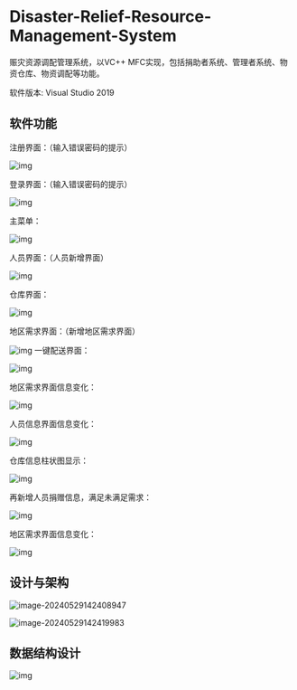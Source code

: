 # Disaster-Relief-Resource-Management-System

赈灾资源调配管理系统，以VC++ MFC实现，包括捐助者系统、管理者系统、物资仓库、物资调配等功能。

软件版本: Visual Studio 2019

## 软件功能

注册界面：（输入错误密码的提示）

![img](image/clip_image001.jpg) 

 

 

登录界面：（输入错误密码的提示）

![img](image/clip_image003.jpg) 

主菜单：

![img](image/clip_image005.jpg) 

人员界面：（人员新增界面）

![img](image/clip_image007.jpg) 

仓库界面：

![img](image/clip_image009.jpg) 

地区需求界面：（新增地区需求界面）

![img](image/clip_image011.jpg) 一键配送界面：

![img](image/clip_image013.jpg) 

地区需求界面信息变化：

![img](image/clip_image015.jpg) 

人员信息界面信息变化：

![img](image/clip_image017.jpg) 

仓库信息柱状图显示：

![img](image/clip_image019.jpg) 

再新增人员捐赠信息，满足未满足需求：

 

![img](image/clip_image020.jpg) 

地区需求界面信息变化：

![img](image/clip_image021.jpg) 

## 设计与架构

![image-20240529142408947](image/image-20240529142408947.png)

![image-20240529142419983](image/image-20240529142419983.png)

## 数据结构设计

![img](image/clip_image002.jpg)